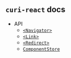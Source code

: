 ## `curi-react` docs

* API
  * [`<Navigator>`](./API/Navigator.md)
  * [`<Link>`](./API/Link.md)
  * [`<Redirect>`](./API/Redirect.md)
  * [`ComponentStore`](./API/ComponentStore.md)
